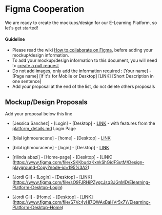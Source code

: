 # Figma Cooperation

We are ready to create the  mockups/design for our E-Learning Platform, so let's get started! 

#### Guideline
- Please read the wiki [How to collaborate on Figma](https://github.com/Junior-Devs/2020-Junior-Devs-Project/wiki/How-to-collaborate-on-Figma), before adding your mockup/design information.
- To add your mockup/design information to this document, you will need to [create a pull request](https://junior-devs.com/git-guide)
- Do not add images, only add the information required : [Your name] - [Page name] [if it's for Mobile or Desktop] [LINK] [Short Description in one sentence]
- Add your proposal at the end of the list, do not delete others proposals

## Mockup/Design Proposals

Add your proposal below this line

- [Jessica Sanchez] - [Login] - [Desktop] - [LINK](https://www.figma.com/file/g7MDcderKLL6xRsba6NKBo/Elearning-Platform---draft?node-id=0%3A1) - with features from the [platform_details.md](https://github.com/JessSanchezC/2020-Junior-Devs-Project/blob/master/wiki/platform_details.md#1-login-page) Login Page

- [bilal ighmouracene] - [home] - [Desktop] - [LINK](https://www.figma.com/file/HNLdpIu2S7kV0G03By3Sh1/Design-playground-(Copy)?node-id=1%3A3)  

- [bilal ighmouracene] - [login] - [Desktop] - [LINK](https://www.figma.com/file/Pg2lkDRCAE03RmVqdYo7XO/Elearning-Platform-(login)?node-id=0%3A1)

- [rilinda abazi] - [Home-page] - [Desktop] - [LINK] (https://www.figma.com/file/xSKKbu4zKxnkShGidFSutM/Design-playground-Copy?node-id=195%3A2)

- [Jordi Gil] - [Login] - [Desktop] - [LINK] (https://www.figma.com/file/sO9FJRHiPZygcJsq3JGnMD/Elearning-Platform-Desktop-Login)

- [Jordi Gil] - [Home] - [Desktop] - [LINK] (https://www.figma.com/file/S7Vc4yHl7QWAxBaHVr5x7Y/Elearning-Platform-Desktop-Home)
